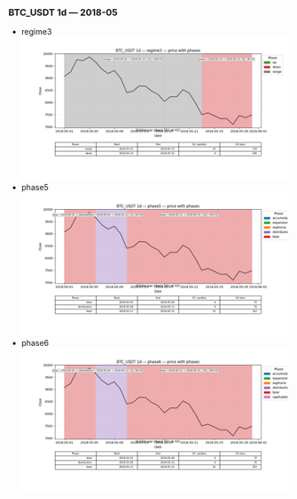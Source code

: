 ### BTC_USDT 1d — 2018-05

- regime3
![BTC_USDT_1d_regime3_2018-05_phase_price.png](outputs/fourier/phase_monthly/BTC_USDT/1d/2018/2018-05/BTC_USDT_1d_regime3_2018-05_phase_price.png)
- phase5
![BTC_USDT_1d_phase5_2018-05_phase_price.png](outputs/fourier/phase_monthly/BTC_USDT/1d/2018/2018-05/BTC_USDT_1d_phase5_2018-05_phase_price.png)
- phase6
![BTC_USDT_1d_phase6_2018-05_phase_price.png](outputs/fourier/phase_monthly/BTC_USDT/1d/2018/2018-05/BTC_USDT_1d_phase6_2018-05_phase_price.png)